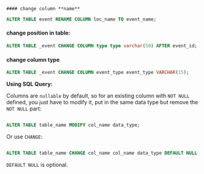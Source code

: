 	#### change column **name**
```sql
ALTER TABLE event RENAME COLUMN loc_name TO event_name;
```

#### change **position** in table:
```sql
ALTER TABLE _event CHANGE COLUMN type type varchar(50) AFTER event_id;
```

#### change column **type**
```sql
ALTER TABLE _event CHANGE COLUMN event_type event_type VARCHAR(15);
```

**Using SQL Query:**

Columns are `nullable` by default, so for an existing column with `NOT NULL` defined, you just have to modify it, put in the same data type but remove the `NOT NULL` part:

```sql

ALTER TABLE table_name MODIFY col_name data_type;
```

Or use `CHANGE`:

```sql

ALTER TABLE table_name CHANGE col_name col_name data_type DEFAULT NULL;
```

`DEFAULT NULL` is optional.

